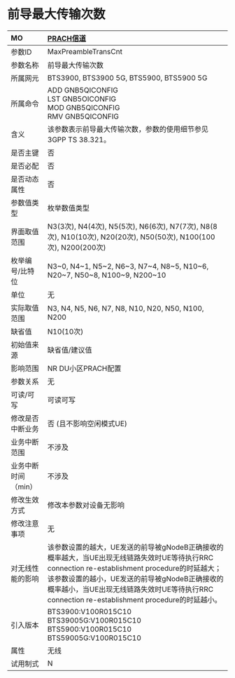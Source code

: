 # 前导最大传输次数<table><thread><tr><th align = "left">MO</th><th align = "left"><a href = "index.html#前导最大传输次数-4">PRACH信道</a></td></tr></thread><tbody><tr><td>参数ID</td><td>MaxPreambleTransCnt</td></tr><tr><td>参数名称</td><td>前导最大传输次数</td></tr><tr><td>所属网元</td><td>BTS3900, BTS3900 5G, BTS5900, BTS5900 5G</td></tr><tr><td>所属命令</td><td>ADD GNB5QICONFIG<br>LST GNB5OICONFIG<br>MOD GNB5QICONFIG<br>RMV GNB5QICONFIG</td></tr><tr><td>含义</td><td>该参数表示前导最大传输次数，参数的使用细节参见3GPP TS 38.321。</td></tr><tr><td>是否主键</td><td>否</td></tr><tr><td>是否必配</td><td>否</td></tr><tr><td>是否动态属性</td><td>否</td></tr><tr><td>参数值类型</td><td>枚举数值类型</td></tr><tr><td>界面取值范围</td><td>N3(3次), N4(4次), N5(5次), N6(6次), N7(7次), N8(8次), N10(10次), N20(20次), N50(50次), N100(100次), N200(200次)</td></tr><tr><td>枚举编号/比特位</td><td>N3~0, N4~1, N5~2, N6~3, N7~4, N8~5, N10~6, N20~7, N50~8, N100~9, N200~10</td></tr><tr><td>单位</td><td>无</td></tr><tr><td>实际取值范围</td><td>N3, N4, N5, N6, N7, N8, N10, N20, N50, N100, N200</td></tr><tr><td>缺省值</td><td>N10(10次)</td></tr><tr><td>初始值来源</td><td>缺省值/建议值</td></tr><tr><td>影响范围</td><td>NR DU小区PRACH配置</td></tr><tr><td>参数关系</td><td>无</td></tr><tr><td>可读/可写</td><td>可读可写</td></tr><tr><td>修改是否中断业务</td><td>否 (且不影响空闲模式UE)</td></tr><tr><td>业务中断范围</td><td>不涉及</td></tr><tr><td>业务中断时间（min）</td><td>不涉及</td></tr><tr><td>修改生效方式</td><td>修改本参数对设备无影响</td></tr><tr><td>修改注意事项</td><td>无</td></tr><tr><td>对无线性能的影响</td><td>该参数设置的越大，UE发送的前导被gNodeB正确接收的概率越大，当UE出现无线链路失效时UE等待执行RRC connection re-establishment procedure的时延越大；该参数设置的越小，UE发送的前导被gNodeB正确接收的概率越小，当UE出现无线链路失效时UE等待执行RRC connection re-establishment procedure的时延越小。</td></tr><tr><td>引入版本</td><td>BTS3900:V100R015C10<br>BTS39005G:V100R015C10<br>BTS5900:V100R015C10<br>BTS59005G:V100R015C10</td></tr><tr><td>属性</td><td>无线</td></tr><tr><td>试用制式</td><td>N</td></tr></tbody></table>